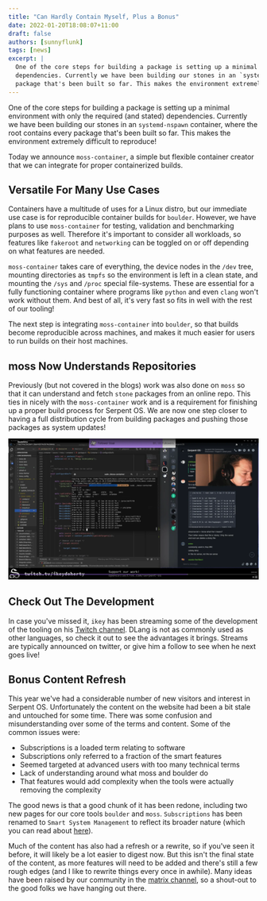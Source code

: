 ```yaml
---
title: "Can Hardly Contain Myself, Plus a Bonus"
date: 2022-01-20T18:08:07+11:00
draft: false
authors: [sunnyflunk]
tags: [news]
excerpt: |
  One of the core steps for building a package is setting up a minimal environment with only the required (and stated)
  dependencies. Currently we have been building our stones in an `systemd-nspawn` container, where the root contains every
  package that's been built so far. This makes the environment extremely difficult to reproduce!...
---
```


One of the core steps for building a package is setting up a minimal environment with only the required (and stated)
dependencies. Currently we have been building our stones in an `systemd-nspawn` container, where the root contains every
package that's been built so far. This makes the environment extremely difficult to reproduce!

<!--more-->

Today we announce `moss-container`, a simple but flexible container creator that we can integrate for proper
containerized builds.

## Versatile For Many Use Cases

Containers have a multitude of uses for a Linux distro, but our immediate use case is for reproducible container builds
for `boulder`. However, we have plans to use `moss-container` for testing, validation and benchmarking purposes as well.
Therefore it's important to consider all workloads, so features like `fakeroot` and `networking` can be toggled on or
off depending on what features are needed.

`moss-container` takes care of everything, the device nodes in the `/dev` tree, mounting directories as `tmpfs` so the
environment is left in a clean state, and mounting the `/sys` and `/proc` special file-systems. These are essential for
a fully functioning container where programs like `python` and even `clang` won't work without them. And best of all,
it's very fast so fits in well with the rest of our tooling!

The next step is integrating `moss-container` into `boulder`, so that builds become reproducible across machines, and
makes it much easier for users to run builds on their host machines.

## moss Now Understands Repositories

Previously (but not covered in the blogs) work was also done on `moss` so that it can understand and fetch `stone`
packages from an online repo. This ties in nicely with the `moss-container` work and is a requirement for finishing up a
proper build process for Serpent OS. We are now one step closer to having a full distribution cycle from building
packages and pushing those packages as system updates!

![Container with functioning device nodes](./Featured.webp)

## Check Out The Development

In case you've missed it, `ikey` has been streaming some of the development of the tooling on his
[Twitch channel](https://www.twitch.tv/ikeydoherty). DLang is not as commonly used as other languages, so check it out
to see the advantages it brings. Streams are typically announced on twitter, or give him a follow to see when he next
goes live!

## Bonus Content Refresh

This year we've had a considerable number of new visitors and interest in Serpent OS. Unfortunately the content on the
website had been a bit stale and untouched for some time. There was some confusion and misunderstanding over some of the
terms and content. Some of the common issues were:

- Subscriptions is a loaded term relating to software
- Subscriptions only referred to a fraction of the smart features
- Seemed targeted at advanced users with too many technical terms
- Lack of understanding around what moss and boulder do
- That features would add complexity when the tools were actually removing the complexity

The good news is that a good chunk of it has been redone, including two new pages for our core tools `boulder` and
`moss`. `Subscriptions` has been renamed to `Smart System Management` to reflect its broader nature (which you can read
about [here](/smart)).

Much of the content has also had a refresh or a rewrite, so if you've seen it before, it will likely be a lot easier to
digest now. But this isn't the final state of the content, as more features will need to be added and there's still a
few rough edges (and I like to rewrite things every once in awhile). Many ideas have been raised by our community in the
[matrix channel](https://matrix.to/#/#serpentos:matrix.org), so a shout-out to the good folks we have hanging out there.
